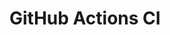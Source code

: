 # GitHub Actions CI














































































































































































































































































































































































































































































































































































































































































































































































































































































































































































































































































































































































































































































































































































































































































































































































































































































































































































































































































































































































































































































































































































































































































































































































































































































































































































































































































































































































































































































































































































































































































































































































































































































































































































































































































































































































































































































































